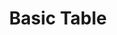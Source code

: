 ---
title: Basic Table
category: Application
paid: false
isActive: true
ltr: {"preview":"function App() {\n  const tableItems = [{\n    name: \"Liam James\",\n    email: \"liamjames@example.com\",\n    position: \"Software engineer\",\n    salary: \"$100K\"\n  }, {\n    name: \"Olivia Emma\",\n    email: \"oliviaemma@example.com\",\n    position: \"Product designer\",\n    salary: \"$90K\"\n  }, {\n    name: \"William Benjamin\",\n    email: \"william.benjamin@example.com\",\n    position: \"Front-end developer\",\n    salary: \"$80K\"\n  }, {\n    name: \"Henry Theodore\",\n    email: \"henrytheodore@example.com\",\n    position: \"Laravel engineer\",\n    salary: \"$120K\"\n  }, {\n    name: \"Amelia Elijah\",\n    email: \"amelia.elijah@example.com\",\n    position: \"Open source manager\",\n    salary: \"$75K\"\n  }];\n  return /*#__PURE__*/React.createElement(\"div\", {\n    className: \"max-w-screen-xl mx-auto px-4 py-16 md:px-8\"\n  }, /*#__PURE__*/React.createElement(\"div\", {\n    className: \"max-w-lg\"\n  }, /*#__PURE__*/React.createElement(\"h3\", {\n    className: \"text-gray-800 text-xl font-bold sm:text-2xl\"\n  }, \"Team members\"), /*#__PURE__*/React.createElement(\"p\", {\n    className: \"text-gray-600 mt-2\"\n  }, \"Lorem Ipsum is simply dummy text of the printing and typesetting industry.\")), /*#__PURE__*/React.createElement(\"div\", {\n    className: \"mt-12 shadow-sm border rounded-lg overflow-x-auto\"\n  }, /*#__PURE__*/React.createElement(\"table\", {\n    className: \"w-full table-auto text-sm text-left\"\n  }, /*#__PURE__*/React.createElement(\"thead\", {\n    className: \"bg-gray-50 text-gray-600 font-medium border-b\"\n  }, /*#__PURE__*/React.createElement(\"tr\", null, /*#__PURE__*/React.createElement(\"th\", {\n    className: \"py-3 px-6\"\n  }, \"Username\"), /*#__PURE__*/React.createElement(\"th\", {\n    className: \"py-3 px-6\"\n  }, \"Email\"), /*#__PURE__*/React.createElement(\"th\", {\n    className: \"py-3 px-6\"\n  }, \"Position\"), /*#__PURE__*/React.createElement(\"th\", {\n    className: \"py-3 px-6\"\n  }, \"Salary\"))), /*#__PURE__*/React.createElement(\"tbody\", {\n    className: \"text-gray-600 divide-y\"\n  }, tableItems.map((item, idx) => /*#__PURE__*/React.createElement(\"tr\", {\n    key: idx\n  }, /*#__PURE__*/React.createElement(\"td\", {\n    className: \"px-6 py-4 whitespace-nowrap\"\n  }, item.name), /*#__PURE__*/React.createElement(\"td\", {\n    className: \"px-6 py-4 whitespace-nowrap\"\n  }, item.email), /*#__PURE__*/React.createElement(\"td\", {\n    className: \"px-6 py-4 whitespace-nowrap\"\n  }, item.position), /*#__PURE__*/React.createElement(\"td\", {\n    className: \"px-6 py-4 whitespace-nowrap\"\n  }, item.salary)))))));\n}","react":{"jsxCss":[],"jsxTail":[{"label":"App.jsx","code":"export default () => {\n\n    const tableItems = [\n        {\n            name: \"Liam James\",\n            email: \"liamjames@example.com\",\n            position: \"Software engineer\",\n            salary: \"$100K\"\n        },\n        {\n            name: \"Olivia Emma\",\n            email: \"oliviaemma@example.com\",\n            position: \"Product designer\",\n            salary: \"$90K\"\n        },\n        {\n            name: \"William Benjamin\",\n            email: \"william.benjamin@example.com\",\n            position: \"Front-end developer\",\n            salary: \"$80K\"\n        },\n        {\n            name: \"Henry Theodore\",\n            email: \"henrytheodore@example.com\",\n            position: \"Laravel engineer\",\n            salary: \"$120K\"\n        },\n        {\n            name: \"Amelia Elijah\",\n            email: \"amelia.elijah@example.com\",\n            position: \"Open source manager\",\n            salary: \"$75K\"\n        },\n    ]\n\n    return (\n        <div className=\"max-w-screen-xl mx-auto px-4 md:px-8\">\n            <div className=\"max-w-lg\">\n                <h3 className=\"text-gray-800 text-xl font-bold sm:text-2xl\">\n                    Team members\n                </h3>\n                <p className=\"text-gray-600 mt-2\">\n                    Lorem Ipsum is simply dummy text of the printing and typesetting industry.\n                </p>\n            </div>\n            <div className=\"mt-12 shadow-sm border rounded-lg overflow-x-auto\">\n                <table className=\"w-full table-auto text-sm text-left\">\n                    <thead className=\"bg-gray-50 text-gray-600 font-medium border-b\">\n                        <tr>\n                            <th className=\"py-3 px-6\">Username</th>\n                            <th className=\"py-3 px-6\">Email</th>\n                            <th className=\"py-3 px-6\">Position</th>\n                            <th className=\"py-3 px-6\">Salary</th>\n                        </tr>\n                    </thead>\n                    <tbody className=\"text-gray-600 divide-y\">\n                        {\n                            tableItems.map((item, idx) => (\n                                <tr key={idx}>\n                                    <td className=\"px-6 py-4 whitespace-nowrap\">{item.name}</td>\n                                    <td className=\"px-6 py-4 whitespace-nowrap\">{item.email}</td>\n                                    <td className=\"px-6 py-4 whitespace-nowrap\">{item.position}</td>\n                                    <td className=\"px-6 py-4 whitespace-nowrap\">{item.salary}</td>\n                                </tr>\n                            ))\n                        }\n                    </tbody>\n                </table>\n            </div>\n        </div>\n    )\n}"}]},"vue":{"vueTail":[],"vueCss":[]}}
rtl: {"preview":"function App() {\n  const tableItems = [{\n    name: \"ليام جيمس\",\n    email: \"liamjames@example.com\",\n    position: \"مهندس برمجيات\",\n    salary: \"$100K\"\n  }, {\n    name: \"أوليفيا إيما\",\n    email: \"oliviaemma@example.com\",\n    position: \"مصمم المنتج\",\n    salary: \"$90K\"\n  }, {\n    name: \"وليام بنيامين\",\n    email: \"william.benjamin@example.com\",\n    position: \"مطور الواجهة الأمامية\",\n    salary: \"$80K\"\n  }, {\n    name: \"هنري ثيودور\",\n    email: \"henrytheodore@example.com\",\n    position: \"مهندس Laravel\",\n    salary: \"$120K\"\n  }, {\n    name: \"اميليا ايليا\",\n    email: \"amelia.elijah@example.com\",\n    position: \"مدير Open source\",\n    salary: \"$75K\"\n  }];\n  return /*#__PURE__*/React.createElement(\"div\", {\n    className: \"max-w-screen-xl mx-auto px-4 py-16 md:px-8\"\n  }, /*#__PURE__*/React.createElement(\"div\", {\n    className: \"max-w-lg\"\n  }, /*#__PURE__*/React.createElement(\"h3\", {\n    className: \"text-gray-800 text-xl font-bold sm:text-2xl\"\n  }, \"\\u0623\\u0639\\u0636\\u0627\\u0621 \\u0627\\u0644\\u0641\\u0631\\u064A\\u0642\"), /*#__PURE__*/React.createElement(\"p\", {\n    className: \"text-gray-600 mt-2\"\n  }, \"\\u0644\\u0648\\u0631\\u064A\\u0645 \\u0625\\u064A\\u0628\\u0633\\u0648\\u0645 \\u0647\\u0648 \\u0628\\u0628\\u0633\\u0627\\u0637\\u0629 \\u0646\\u0635 \\u0634\\u0643\\u0644\\u064A \\u064A\\u0633\\u062A\\u062E\\u062F\\u0645 \\u0641\\u064A \\u0635\\u0646\\u0627\\u0639\\u0629 \\u0627\\u0644\\u0637\\u0628\\u0627\\u0639\\u0629 \\u0648\\u0627\\u0644\\u062A\\u0646\\u0636\\u064A\\u062F.\")), /*#__PURE__*/React.createElement(\"div\", {\n    className: \"mt-12 shadow-sm border rounded-lg overflow-x-auto\"\n  }, /*#__PURE__*/React.createElement(\"table\", {\n    className: \"w-full table-auto text-sm text-right\"\n  }, /*#__PURE__*/React.createElement(\"thead\", {\n    className: \"bg-gray-50 text-gray-600 font-medium border-b\"\n  }, /*#__PURE__*/React.createElement(\"tr\", null, /*#__PURE__*/React.createElement(\"th\", {\n    className: \"py-3 px-6\"\n  }, \"\\u0627\\u0644\\u0627\\u0633\\u0645\"), /*#__PURE__*/React.createElement(\"th\", {\n    className: \"py-3 px-6\"\n  }, \"\\u0627\\u0644\\u0628\\u0631\\u064A\\u062F \\u0627\\u0644\\u0627\\u0644\\u0643\\u062A\\u0631\\u0648\\u0646\\u064A\"), /*#__PURE__*/React.createElement(\"th\", {\n    className: \"py-3 px-6\"\n  }, \"\\u0627\\u0644\\u0645\\u0646\\u0635\\u0628\"), /*#__PURE__*/React.createElement(\"th\", {\n    className: \"py-3 px-6\"\n  }, \"\\u0627\\u0644\\u0631\\u0627\\u062A\\u0628\"))), /*#__PURE__*/React.createElement(\"tbody\", {\n    className: \"text-gray-600 divide-y\"\n  }, tableItems.map((item, idx) => /*#__PURE__*/React.createElement(\"tr\", {\n    key: idx\n  }, /*#__PURE__*/React.createElement(\"td\", {\n    className: \"px-6 py-4 whitespace-nowrap\"\n  }, item.name), /*#__PURE__*/React.createElement(\"td\", {\n    className: \"px-6 py-4 whitespace-nowrap\"\n  }, item.email), /*#__PURE__*/React.createElement(\"td\", {\n    className: \"px-6 py-4 whitespace-nowrap\"\n  }, item.position), /*#__PURE__*/React.createElement(\"td\", {\n    className: \"px-6 py-4 whitespace-nowrap\"\n  }, item.salary)))))));\n}","vue":{"vueTail":[],"vueCss":[]},"react":{"jsxTail":[{"label":"App.jsx","code":"export default () => {\n\n    const tableItems = [\n        {\n            name: \"ليام جيمس\",\n            email: \"liamjames@example.com\",\n            position: \"مهندس برمجيات\",\n            salary: \"$100K\"\n        },\n        {\n            name: \"أوليفيا إيما\",\n            email: \"oliviaemma@example.com\",\n            position: \"مصمم المنتج\",\n            salary: \"$90K\"\n        },\n        {\n            name: \"وليام بنيامين\",\n            email: \"william.benjamin@example.com\",\n            position: \"مطور الواجهة الأمامية\",\n            salary: \"$80K\"\n        },\n        {\n            name: \"هنري ثيودور\",\n            email: \"henrytheodore@example.com\",\n            position: \"مهندس Laravel\",\n            salary: \"$120K\"\n        },\n        {\n            name: \"اميليا ايليا\",\n            email: \"amelia.elijah@example.com\",\n            position: \"مدير Open source\",\n            salary: \"$75K\"\n        },\n    ]\n\n    return (\n        <div className=\"max-w-screen-xl mx-auto px-4 md:px-8\">\n            <div className=\"max-w-lg\">\n                <h3 className=\"text-gray-800 text-xl font-bold sm:text-2xl\">\n                    أعضاء الفريق\n                </h3>\n                <p className=\"text-gray-600 mt-2\">\n                    لوريم إيبسوم هو ببساطة نص شكلي يستخدم في صناعة الطباعة والتنضيد.\n                </p>\n            </div>\n            <div className=\"mt-12 shadow-sm border rounded-lg overflow-x-auto\">\n                <table className=\"w-full table-auto text-sm text-right\">\n                    <thead className=\"bg-gray-50 text-gray-600 font-medium border-b\">\n                        <tr>\n                            <th className=\"py-3 px-6\">الاسم</th>\n                            <th className=\"py-3 px-6\">البريد الالكتروني</th>\n                            <th className=\"py-3 px-6\">المنصب</th>\n                            <th className=\"py-3 px-6\">الراتب</th>\n                        </tr>\n                    </thead>\n                    <tbody className=\"text-gray-600 divide-y\">\n                        {\n                            tableItems.map((item, idx) => (\n                                <tr key={idx}>\n                                    <td className=\"px-6 py-4 whitespace-nowrap\">{item.name}</td>\n                                    <td className=\"px-6 py-4 whitespace-nowrap\">{item.email}</td>\n                                    <td className=\"px-6 py-4 whitespace-nowrap\">{item.position}</td>\n                                    <td className=\"px-6 py-4 whitespace-nowrap\">{item.salary}</td>\n                                </tr>\n                            ))\n                        }\n                    </tbody>\n                </table>\n            </div>\n        </div>\n    )\n}"}],"jsxCss":[]}}
slug: /tables
id: 050313ee-7086-4b90-b2d7-263cf08c1c36
created_at: 1668951590879
---